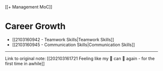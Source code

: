 
[[+ Management  MoC]]

# Career Growth

- [[2103160942 - Teamwork Skills|Teamwork Skills]]
- [[2103160945 - Communication Skills|Communication Skills]]


---

Link to original note: [[202103161721 Feeling like my 🧠 can 🧠 again - for the first time in awhile]]